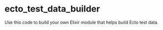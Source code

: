 # ecto_test_data_builder
Use this code to build your own Elixir module that helps build Ecto test data.
